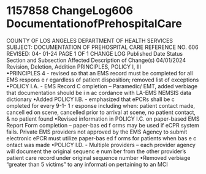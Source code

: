 # 1157858 ChangeLog606 DocumentationofPrehospitalCare

COUNTY OF LOS ANGELES
DEPARTMENT OF HEALTH SERVICES 
SUBJECT: DOCUMENTATION OF PREHOSPITAL CARE REFERENCE NO. 606 
REVISED: 04-  01-24 PAGE 1   OF 1 
CHANGE LOG
Published 
Date 
Status Section and 
Subsection Affected 
Description of Change(s) 
04/01/2024 Revision, 
Deletion, 
Addition 
PRINCIPLES, 
POLICY I, III  
•PRINCIPLES 4 - revised so that
an EMS record must be
completed for all EMS respons
e
r
egardless of patient disposition;
removed list of exceptions
•POLICY I.A. - EMS Record
C
ompletion –   Paramedic/ EMT,
added verbiage that
documentation should be i
n
ac
cordance with LA-EMS
NEMSIS data dictionary
•Added POLICY I.B. -
emphasized that ePCRs shall be
c
ompleted for every 9-1-
1
r
esponse including when: patient
contact made, cancell
ed on
scene, cancelled prior to arrival
at scene, no patient contact, &
no patient found
•Revised information in POLICY
I.C. on paper-based EMS Report
Form completion – paper-bas
ed
f
orms may be used if eCPR
system fails. Private EMS
providers not approved by the
EMS Agency to submit electronic
ePCR must utilize paper-bas
ed
f
orms for patients when bas
e
c
ontact was made
•POLICY I.D. - Multiple providers
– each provider agency will
document the original sequenc
e
num
ber from the other provider’s
patient care record under original
sequence number
•Removed verbiage “greater than
5 victims” to any informati
on
pertaining to an MCI

